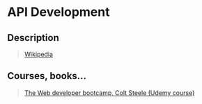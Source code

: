 # API Development

## Description

>[Wikipedia](https://en.wikipedia.org/wiki/Application_programming_interface)

## Courses, books...

>[The Web developer bootcamp, Colt Steele (Udemy course)](../the-web-developer-bootcamp/twdb.md)

